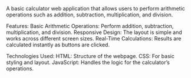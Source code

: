 A basic calculator web application that allows users to perform arithmetic operations such as addition, subtraction, multiplication, and division.

Features:
Basic Arithmetic Operations: Perform addition, subtraction, multiplication, and division.
Responsive Design: The layout is simple and works across different screen sizes.
Real-Time Calculations: Results are calculated instantly as buttons are clicked.

Technologies Used:
HTML: Structure of the webpage.
CSS: For basic styling and layout.
JavaScript: Handles the logic for the calculator’s operations.
